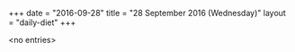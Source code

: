 +++
date = "2016-09-28"
title = "28 September 2016 (Wednesday)"
layout = "daily-diet"
+++

\<no entries\>
